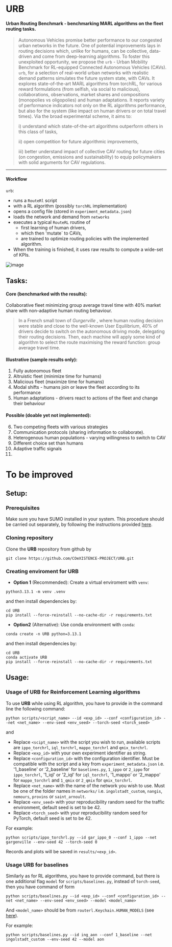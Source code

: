 # URB
#### Urban Routing Benchmark - benchmarking MARL algorithms on the fleet routing tasks. 


> Autonomous Vehicles promise better performance to our congested urban networks in the future. One of potential improvements lays in routing decisions which, unlike for humans, can be collective, data-driven and come from deep-learning algorithms. To foster this unexploited opportunity, we propose the `urb` - Urban Mobility Benchmark for RL-equipped Connected Autonomous Vehicles (CAVs). `urb`, for a selection of real-world urban networks with realistic demand patterns simulates the future system state, with CAVs. It explores state-of-the-art MARL algorithms from torchRL, for various reward formulations (from selfish, via social to malicious), collaborations, observations,  market shares and compositions (monopolies vs oligopolies) and human adaptations. It reports variety of performance indicators not only on the RL algorithms performance, but also for the system (like impact on human drivers or on total travel times). Via the broad experimental scheme, it aims to:
>
> i) understand which state-of-the-art algorithms outperform others in this class of tasks,
>
> ii) open competition for future algorithmic improvements,
>
> iii) better understand impact of collective CAV routing for future cities (on congestion, emissions and sustainability) to equip policymakers with solid arguments for CAV regulations.
---

#### Workflow

`urb`:
* runs a `RouteRl` script
* with a RL algorithm (possibly `torchRL` implementation)
* opens a config file (stored in `experiment_metadata.json`)
* loads the network and demand from `networks`
* executes a typical `RouteRL` routine of
   * first learning of human drivers,
   * which then 'mutate` to CAVs,
   * are trained to optimize routing policies with the implemented algorithm.
* When the training is finished, it uses raw results to compute a wide-set of KPIs.


![image](https://github.com/user-attachments/assets/1a2858e7-c1a7-4e4f-bb4a-c7289e366ceb)



## Tasks:

#### Core (benchmarked with the results):

Collaborative fleet minimizing group average travel time with 40\% market share with non-adaptive human routing behaviour.

>In a French small town of _Gurgerville_ , where human routing decision were stable and close to the well-known User Equilibrium, 40\% of drivers decide to switch on the autonomous driving mode, delegating their routing decisions. Then, each machine will apply some kind of algorithm to select the route maximising the reward function: group average travel time.

#### Illustrative (sample results only):

1. Fully autonomous fleet
2. Altruistic fleet (minimize time for humans)
3. Malicious fleet (maximize time for humans)
4. Modal shifts - humans join or leave the fleet according to its performance
5. Human adaptations - drivers react to actions of the fleet and change their behaviour


#### Possible (doable yet not implemented):

6. Two competing fleets with various strategies
7. Communication protocols (sharing information to collaborate).
8. Heterogenous human populations - varying willingness to switch to CAV
9. Different choice set than humans
10. Adaptive traffic signals
11. 

# To be improved

## Setup:

### Prerequisites 

Make sure you have SUMO installed in your system. This procedure should be carried out separately, by following the instructions provided [here](https://sumo.dlr.de/docs/Installing/index.html).

### Cloning repository

Clone the **URB** repository from github by

```console
git clone https://github.com/COeXISTENCE-PROJECT/URB.git
```

### Creating enviroment for URB

- **Option 1** (Recommended): Create a virtual enviroment with `venv`:

```console
python3.13.1 -m venv .venv
```

and then install dependencies by:

```console
cd URB
pip install --force-reinstall --no-cache-dir -r requirements.txt
```

- **Option2** (Alternative): Use conda environment with `conda`:

```console
conda create -n URB python=3.13.1
```

and then install dependencies by: 

```console
cd URB
conda activate URB
pip install --force-reinstall --no-cache-dir -r requirements.txt
```

## Usage:

### Usage of **URB** for Reinforcement Learning algorithms

To use **URB** while using RL algorithm, you have to provide in the command line the following command:

```console
python scripts/<script_name> --id <exp_id> --conf <configuration_id> --net <net_name> --env-seed <env_seed> --torch-seed <torch_seed>
```
and 

- Replace `<scipt_name>` with the script you wish to run, available scripts are `ippo_torchrl`, `iql_torchrl`, `mappo_torchrl` and `qmix_torchrl`.
- Replace `<exp_id>` with your own experiment identifier as string. 
- Replace `<configuration_id>` with the configuration identifier. Must be compatible with the script and a key from `experiment_metadata.json` i.e. '1_baseline' or '2_baseline' for `baselines.py`, `1_ippo` or `2_ippo` for `ippo_torchrl`, '1_iql' or '2_iql' for `iql_torchrl`, '1_mappo' or '2_mappo' for `mappo_torchrl` and `1_qmix` or `2_qmix` for `qmix_torchrl`.
- Replace `<net_name>` with the name of the network you wish to use. Must be one of the folder names in `networks/` i.e. `ingolstadt_custom`, `nangis`, `nemours`, `provins` or `saint_arnoult`.
- Replace `<env_seed>` with your reproducibility random seed for the traffic environment, default seed is set to be 42.
- Replace `<torch_seed>` with your reproducibility random seed for PyTorch, default seed is set to be 42.

For example:

```console
python scripts/ippo_torchrl.py --id gar_ippo_0 --conf 1_ippo --net gargenville --env-seed 42 --torch-seed 0
```

Records and plots will be saved in ```results/<exp_id>```.

###  Usage **URB** for baselines

Similarly as for RL algorithms, you have to provide command, but there is one additional flag `model` for `scripts/baselines.py`, instead of `torch-seed`, then you have command of form

```console
python scripts/baselines.py --id <exp_id> --conf <configuration_id> --net <net_name> --env-seed <env_seed> --model <model_name>
```

And `<model_name>` should be from `routerl.Keychain.HUMAN_MODELS` (see [here](https://github.com/COeXISTENCE-PROJECT/RouteRL/blob/6af53cfb0174c72a75216c8fce256aac96b044ae/routerl/keychain.py#L124)). 

For example:

```console
python scripts/baselines.py --id ing_aon --conf 1_baseline --net ingolstadt_custom --env-seed 42 --model aon
```
